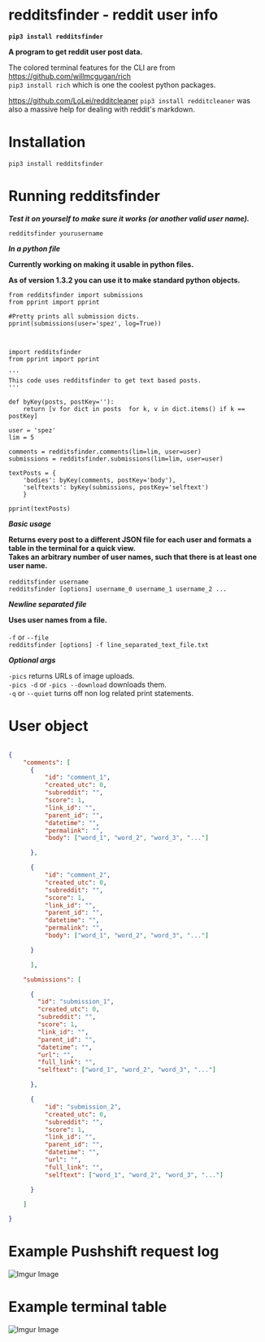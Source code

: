 # redditsfinder - reddit user info
**`pip3 install redditsfinder`**

**A program to get reddit user post data.**

The colored terminal features for the CLI are from https://github.com/willmcgugan/rich \
`pip3 install rich` which is one the coolest python packages.

https://github.com/LoLei/redditcleaner `pip3 install redditcleaner` was also a massive help for dealing with reddit's markdown.

# Installation
`pip3 install redditsfinder`

# Running redditsfinder

***Test it on yourself to make sure it works (or another valid user name).***

`redditsfinder yourusername`

***In a python file***

**Currently working on making it usable in python files.**

**As of version 1.3.2 you can use it to make standard python objects.**

```python3
from redditsfinder import submissions
from pprint import pprint

#Pretty prints all submission dicts.
pprint(submissions(user='spez', log=True))

```


```python3


import redditsfinder
from pprint import pprint

'''
This code uses redditsfinder to get text based posts.
'''

def byKey(posts, postKey=''):
    return [v for dict in posts  for k, v in dict.items() if k == postKey]

user = 'spez'
lim = 5

comments = redditsfinder.comments(lim=lim, user=user)
submissions = redditsfinder.submissions(lim=lim, user=user)

textPosts = {
    'bodies': byKey(comments, postKey='body'),
    'selftexts': byKey(submissions, postKey='selftext')
    }

pprint(textPosts)

```

***Basic usage***

**Returns every post to a different JSON file for each user and formats a table in the terminal for a quick view.\
Takes an arbitrary number of user names, such that there is at least one user name.**\
\
`redditsfinder username`\
`redditsfinder [options] username_0 username_1 username_2 ...`

***Newline separated file***

**Uses user names from a file.**\
\
`-f` or `--file`\
`redditsfinder [options] -f line_separated_text_file.txt`

***Optional args***

`-pics` returns URLs of image uploads.\
`-pics -d` or `-pics --download` downloads them.\
`-q` or `--quiet` turns off non log related print statements.

# User object
```json

{
    "comments": [
      {
          "id": "comment_1",
          "created_utc": 0,
          "subreddit": "",
          "score": 1,
          "link_id": "",
          "parent_id": "",
          "datetime": "",
          "permalink": "",
          "body": ["word_1", "word_2", "word_3", "..."]

      },

      {
          "id": "comment_2",
          "created_utc": 0,
          "subreddit": "",
          "score": 1,
          "link_id": "",
          "parent_id": "",
          "datetime": "",
          "permalink": "",
          "body": ["word_1", "word_2", "word_3", "..."]

      }

      ],

    "submissions": [

      {
        "id": "submission_1",
        "created_utc": 0,
        "subreddit": "",
        "score": 1,
        "link_id": "",
        "parent_id": "",
        "datetime": "",
        "url": "",
        "full_link": "",
        "selftext": ["word_1", "word_2", "word_3", "..."]

      },

      {
          "id": "submission_2",
          "created_utc": 0,
          "subreddit": "",
          "score": 1,
          "link_id": "",
          "parent_id": "",
          "datetime": "",
          "url": "",
          "full_link": "",
          "selftext": ["word_1", "word_2", "word_3", "..."]

      }

    ]

}

```

# Example Pushshift request log
![Imgur Image](https://imgur.com/VJDzFAh.png)

# Example terminal table
![Imgur Image](https://imgur.com/ZncrWFX.png)
